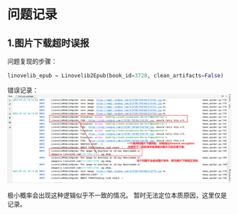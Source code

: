 # 问题记录

## 1.图片下载超时误报
问题复现的步骤：
```python
linovelib_epub = Linovelib2Epub(book_id=3728, clean_artifacts=False)
```
错误记录：
![](./assets/Snipaste_2023-07-22_18-21-48.png)

极小概率会出现这种逻辑似乎不一致的情况。 暂时无法定位本质原因，这里仅是记录。
